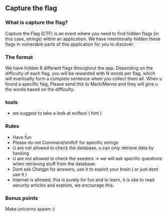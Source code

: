 ## Capture the flag

### What is capture the flag?
Capture the Flag (CTF) is an event where you need to find hidden flags (in this case, strings) within an application. 
We have intentionally hidden these flags in vulnerable parts of this application for you to discover.

### The format
We have hidden 8 different flags throughout the app.
Depending on the difficulty of each flag, you will be rewarded with N words per flag, which will eventually form a complete sentence when you collect them all.
When u found a specific flag, Please send this to Mark/Menno and they will give u the words based on the difficulty.

### tools
- we suggest to take a look at exiftool ( hint )

### Rules
- Have fun
- Please do not Command/shift/F for specific strings
- U are not allowed to check the database, u can only retrieve data by hacking
- U are not allowed to check the seeders -> we will ask specific questions when retrieving stuff from the database.
- Dont ask Chatgpt for answers, use it to exploit your brain ( or just dont use it )
- Internet is allowed, this is purely for fun and to learn, it is oke to read security articles and exploits, we encourage this.


### Bonus points
Make unicorns spawn :)
